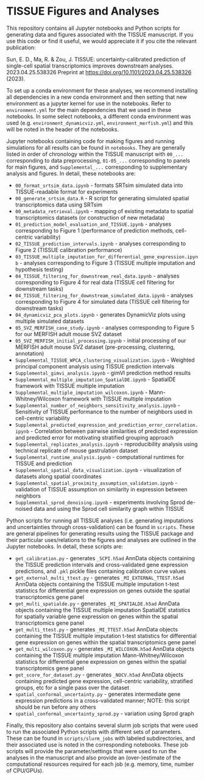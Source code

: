 # TISSUE Figures and Analyses
This repository contains all Jupyter notebooks and Python scripts for generating data and figures associated with the TISSUE manuscript. If you use this code or find it useful, we would appreciate it if you cite the relevant publication:

Sun, E. D., Ma, R. & Zou, J. TISSUE: uncertainty-calibrated prediction of single-cell spatial transcriptomics improves downstream analyses. 2023.04.25.538326
Preprint at https://doi.org/10.1101/2023.04.25.538326 (2023).


To set up a conda environment for these analyses, we recommend installing all dependencies in a new conda environment and then setting that new environment as a jupyter kernel for use in the notebooks. Refer to ```environment.yml``` for the main dependencies that we used in these notebooks. In some select notebooks, a different conda environment was used (e.g. ```environment_dynamicviz.yml```, ```environment_merfish.yml```) and this will be noted in the header of the notebooks.

Jupyter notebooks containing code for making figures and running simulations for all results can be found in ```notebooks```. They are generally listed in order of chronology within the TISSUE manuscript with ```00_...``` corresponding to data preprocessing, ```01-05_...``` corresponding to panels for main figures, and ```Supplemental_...``` corresponding to supplementary analysis and figures. In detail, these notebooks are:
- ```00_format_srtsim_data.ipynb``` - formats SRTsim simulated data into TISSUE-readable format for experiments
- ```00_generate_srtsim_data.R``` - R script for generating simulated spatial transcriptomics data using SRTsim
- ```00_metadata_retrieval.ipynb``` - mapping of existing metadata to spatial transcriptomics datasets (or construction of new metadata)
- ```01_prediction_model_evaluation_and_TISSUE.ipynb``` - analyses corresponding to Figure 1 (performance of prediction methods, cell-centric variability)
- ```02_TISSUE_prediction_intervals.ipynb``` - analyses corresponding to Figure 2 (TISSUE calibration performance)
- ```03_TISSUE_multiple_imputation_for_differential_gene_expression.ipynb``` - analyses corresponding to Figure 3 (TISSUE multiple imputation and hypothesis testing)
- ```04_TISSUE_filtering_for_downstream_real_data.ipynb``` - analyses corresponding to Figure 4 for real data (TISSUE cell filtering for downstream tasks)
- ```04_TISSUE_filtering_for_downstream_simulated_data.ipynb``` - analyses corresponding to Figure 4 for simulated data (TISSUE cell filtering for downstream tasks)
- ```04_dynamicviz_pca_plots.ipynb``` - generates DynamicViz plots using multiple simulated datasets
- ```05_SVZ_MERFISH_case_study.ipynb``` - analyses corresponding to Figure 5 for our MERFISH adult mouse SVZ dataset
- ```05_SVZ_MERFISH_initial_processing.ipynb``` - initial processing of our MERFISH adult mouse SVZ dataset (pre-processing, clustering, annotation)
- ```Supplemental_TISSUE_WPCA_clustering_visualization.ipynb``` - Weighted principal component analysis using TISSUE prediction intervals
- ```Supplemental_gimvi_analysis.ipynb``` - gimVI prediction method results
- ```Supplemental_multiple_imputation_SpatialDE.ipynb``` - SpatialDE framework with TISSUE multiple imputation
- ```Supplemental_multiple_imputation_wilcoxon.ipynb``` - Mann-Whitney/Wilcoxon framework with TISSUE multiple imputation
- ```Supplemental_number_of_neighbors_sensitivity_analysis.ipynb``` - Sensitivity of TISSUE performance to the number of neighbors used in cell-centric variability
- ```Supplemental_predicted_expression_and_prediction_error_correlation.ipynb``` - Correlation between pairwise similarities of predicted expression and predicted error for motivating stratified grouping approach
- ```Supplemental_replicates_analysis.ipynb``` - reproducibility analysis using technical replicate of mouse gastrulation dataset
- ```Supplemental_runtime_analysis.ipynb``` - computational runtimes for TISSUE and prediction
- ```Supplemental_spatial_data_visualization.ipynb``` - visualization of datasets along spatial coordinates
- ```Supplemental_spatial_proximity_assumption_validation.ipynb``` - validation of TISSUE assumption on similarity in expression between neighbors
- ```Supplemental_sprod_denoising.ipynb``` - experiments involving Sprod de-noised data and using the Sprod cell similarity graph within TISSUE

Python scripts for running all TISSUE analyses (i.e. generating imputations and uncertainties through cross-validation) can be found in ```scripts```. These are general pipelines for generating results using the TISSUE package and their particular uses/relations to the figures and analyses are outlined in the Jupyter notebooks. In detail, these scripts are:
- ```get_calibration.py``` - generates ```_SCPI.h5ad``` AnnData objects containing the TISSUE prediction intervals and cross-validated gene expression predictions, and ```.pkl``` pickle files containing calibration curve values
- ```get_external_multi_ttest.py``` - generates ```_MI_EXTERNAL_TTEST.h5ad``` AnnData objects containing the TISSUE multiple imputation t-test statistics for differential gene expression on genes outside the spatial transcriptomics gene panel
- ```get_multi_spatialde.py``` - generates ```_MI_SPATIALDE.h5ad``` AnnData objects containing the TISSUE multiple imputation SpatialDE statistics for spatially variable gene expression on genes within the spatial transcriptomics gene panel
- ```get_multi_ttest.py``` - generates ```_MI_TTEST.h5ad``` AnnData objects containing the TISSUE multiple imputation t-test statistics for differential gene expression on genes within the spatial transcriptomics gene panel
- ```get_multi_wilcoxon.py``` - generates ```_MI_WILCOXON.h5ad``` AnnData objects containing the TISSUE multiple imputation Mann-Whitney/Wilcoxon statistics for differential gene expression on genes within the spatial transcriptomics gene panel
- ```get_score_for_dataset.py``` - generates ```_NOCV.h5ad``` AnnData objects containing predicted gene expression, cell-centric variability, stratified groups, etc for a single pass over the dataset
- ```spatial_conformal_uncertainty.py``` - generates intermediate gene expression predictions in a cross-validated manner; NOTE: this script should be run before any others
- ```spatial_conformal_uncertainty_sprod.py``` - variation using Sprod graph

Finally, this repository also contains several slurm job scripts that were used to run the associated Python scripts with different sets of parameters. These can be found in ```scripts/slurm_jobs``` with labeled subdirectories, and their associated use is noted in the corresponding notebooks. These job scripts will provide the parameter/settings that were used to run the analyses in the manuscript and also provide an (over-)estimate of the computational resources required for each job (e.g. memory, time, number of CPU/GPUs).